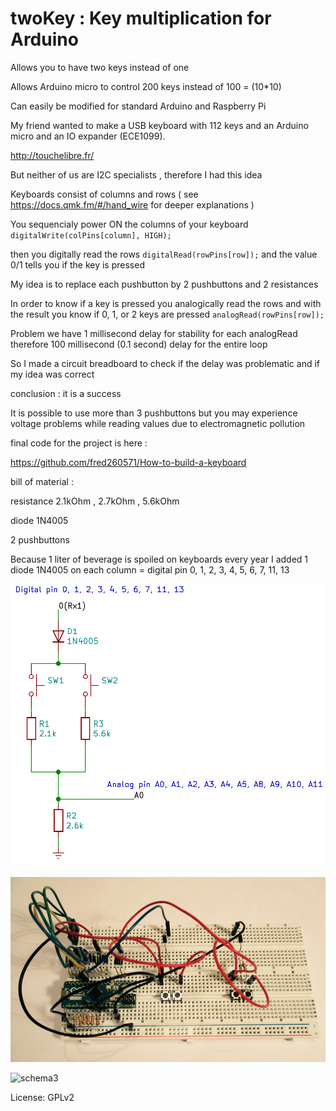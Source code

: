 # twoKey : Key multiplication for Arduino 
Allows you to have two keys instead of one

Allows Arduino micro to control 200 keys instead of 100 = (10*10)

Can easily be modified for standard Arduino and Raspberry Pi

My friend wanted to make a USB keyboard with 112 keys and an Arduino micro and an IO expander (ECE1099).

http://touchelibre.fr/

But neither of us are I2C specialists , therefore I had this idea

Keyboards consist of columns and rows ( see https://docs.qmk.fm/#/hand_wire for deeper explanations )

You sequencialy power ON the columns of your keyboard  `digitalWrite(colPins[column], HIGH);`

then you digitally read the rows `digitalRead(rowPins[row]);` and the value 0/1 tells you if the key is pressed

My idea is to replace each pushbutton by 2 pushbuttons and 2 resistances

In order to know if a key is pressed you analogically read the rows and with the result you know if 0, 1, or 2 keys are pressed `analogRead(rowPins[row]);`

Problem we have 1 millisecond delay for stability for each analogRead therefore 100 millisecond (0.1 second) delay for the entire loop

So I made a circuit breadboard to check if the delay was problematic and if my idea was correct

conclusion : it is a success

It is possible to use more than 3 pushbuttons but you may experience voltage problems while reading values due to electromagnetic pollution

final code for the project is here :

https://github.com/fred260571/How-to-build-a-keyboard


bill of material :

resistance 2.1kOhm , 2.7kOhm , 5.6kOhm

diode 1N4005

2 pushbuttons

Because 1 liter of beverage is spoiled on keyboards every year I added 1 diode 1N4005 on each column = digital pin 0, 1, 2, 3, 4, 5, 6, 7, 11, 13

![schema](/twokey.png)

![schema2](/breadboard.png)

![schema3](https://camo.githubusercontent.com/87e06ff5c55ebb9498f5a3f7f232796a69259489/68747470733a2f2f7261776769746875622e636f6d2f426f756e692f41726475696e6f2d50696e6f75742f6d61737465722f41726475696e6f2532304d6963726f25323050696e6f75742e706e67)


License: GPLv2
